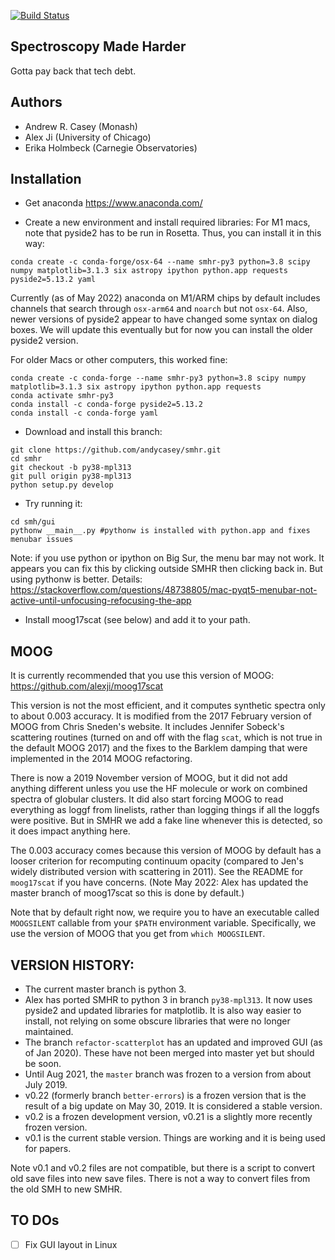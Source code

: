 [![Build Status](https://travis-ci.org/andycasey/smhr.svg?branch=master)](https://travis-ci.org/andycasey/smhr)

Spectroscopy Made Harder
------------------------
Gotta pay back that tech debt.


Authors
-------
 - Andrew R. Casey (Monash)
 - Alex Ji (University of Chicago)
 - Erika Holmbeck (Carnegie Observatories)

Installation
------------

* Get anaconda https://www.anaconda.com/

* Create a new environment and install required libraries:
For M1 macs, note that pyside2 has to be run in Rosetta. Thus, you can install it in this way:
```
conda create -c conda-forge/osx-64 --name smhr-py3 python=3.8 scipy numpy matplotlib=3.1.3 six astropy ipython python.app requests pyside2=5.13.2 yaml
```
Currently (as of May 2022) anaconda on M1/ARM chips by default includes channels that search through `osx-arm64` and `noarch` but not `osx-64`.
Also, newer versions of pyside2 appear to have changed some syntax on dialog boxes. We will update this eventually but for now you can install the older pyside2 version.

For older Macs or other computers, this worked fine:
```
conda create -c conda-forge --name smhr-py3 python=3.8 scipy numpy matplotlib=3.1.3 six astropy ipython python.app requests
conda activate smhr-py3
conda install -c conda-forge pyside2=5.13.2
conda install -c conda-forge yaml
```

* Download and install this branch:
```
git clone https://github.com/andycasey/smhr.git 
cd smhr
git checkout -b py38-mpl313
git pull origin py38-mpl313
python setup.py develop
```

* Try running it:
```
cd smh/gui
pythonw __main__.py #pythonw is installed with python.app and fixes menubar issues
```
Note: if you use python or ipython on Big Sur, the menu bar may not work.
It appears you can fix this by clicking outside SMHR then clicking back in. But using pythonw is better.
Details: https://stackoverflow.com/questions/48738805/mac-pyqt5-menubar-not-active-until-unfocusing-refocusing-the-app
* Install moog17scat (see below) and add it to your path.

MOOG
----
It is currently recommended that you use this version of MOOG: https://github.com/alexji/moog17scat

This version is not the most efficient, and it computes synthetic spectra only to about 0.003 accuracy. It is modified from the 2017 February version of MOOG from Chris Sneden's website. It includes Jennifer Sobeck's scattering routines (turned on and off with the flag `scat`, which is not true in the default MOOG 2017) and the fixes to the Barklem damping that were implemented in the 2014 MOOG refactoring.

There is now a 2019 November version of MOOG, but it did not add anything different unless you use the HF molecule or work on combined spectra of globular clusters. It did also start forcing MOOG to read everything as loggf from linelists, rather than logging things if all the loggfs were positive. But in SMHR we add a fake line whenever this is detected, so it does impact anything here.

The 0.003 accuracy comes because this version of MOOG by default has a looser criterion for recomputing continuum opacity (compared to Jen's widely distributed version with scattering in 2011).
See the README for `moog17scat` if you have concerns.
(Note May 2022: Alex has updated the master branch of moog17scat so this is done by default.)

Note that by default right now, we require you to have an executable called `MOOGSILENT` callable from your `$PATH` environment variable. Specifically, we use the version of MOOG that you get from `which MOOGSILENT`.

VERSION HISTORY:
----------------
- The current master branch is python 3.
- Alex has ported SMHR to python 3 in branch `py38-mpl313`. It now uses pyside2 and updated libraries for matplotlib. It is also way easier to install, not relying on some obscure libraries that were no longer maintained.
- The branch `refactor-scatterplot` has an updated and improved GUI (as of Jan 2020). These have not been merged into master yet but should be soon.
- Until Aug 2021, the `master` branch was frozen to a version from about July 2019.
- v0.22 (formerly branch `better-errors`) is a frozen version that is the result of a big update on May 30, 2019. It is considered a stable version.
- v0.2 is a frozen development version, v0.21 is a slightly more recently frozen version. 
- v0.1 is the current stable version. Things are working and it is being used for papers.

Note v0.1 and v0.2 files are not compatible, but there is a script to convert old save files into new save files.
There is not a way to convert files from the old SMH to new SMHR.

TO DOs
------
-[ ] Fix GUI layout in Linux

